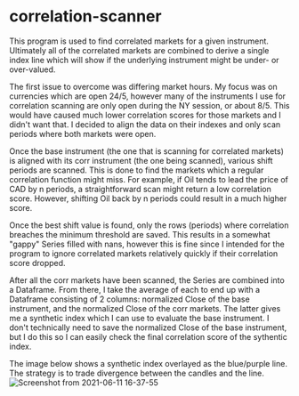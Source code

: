 # correlation-scanner
This program is used to find correlated markets for a given instrument. Ultimately all of the correlated markets are combined to derive a single index line which will show if the underlying instrument might be under- or over-valued. 

The first issue to overcome was differing market hours.  My focus was on currencies which are open 24/5, however many of the instruments I use for correlation scanning are only open during the NY session, or about 8/5.  This would have caused much lower correlation scores for those markets and I didn't want that. I decided to align the data on their indexes and only scan periods where both markets were open. 

Once the base instrument (the one that is scanning for correlated markets) is aligned with its corr instrument (the one being scanned), various shift periods are scanned. This is done to find the markets which a regular correlation function might miss.  For example, if Oil tends to lead the price of CAD by n periods, a straightforward scan might return a low correlation score.  However, shifting Oil back by n periods could result in a much higher score.

Once the best shift value is found, only the rows (periods) where correlation breaches the minimum threshold are saved. This results in a somewhat "gappy" Series filled with nans, however this is fine since I intended for the program to ignore correlated markets relatively quickly if their correlation score dropped.

After all the corr markets have been scanned, the Series are combined into a Dataframe. From there, I take the average of each to end up with a Dataframe consisting of 2 columns: normalized Close of the base instrument, and the normalized Close of the corr markets. The latter gives me a synthetic index which I can use to evaluate the base instrument.  I don't technically need to save the normalized Close of the base instrument, but I do this so I can easily check the final correlation score of the sythentic index.

The image below shows a synthetic index overlayed as the blue/purple line.  The strategy is to trade divergence between the candles and the line.
![Screenshot from 2021-06-11 16-37-55](https://user-images.githubusercontent.com/62268115/121751350-8d273800-cad3-11eb-9c96-67d79f85c121.png)

